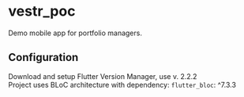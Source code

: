 # vestr_poc

Demo mobile app for portfolio managers.

## Configuration

Download and setup Flutter Version Manager, use v. 2.2.2 <br />
Project uses BLoC architecture with dependency: `flutter_bloc`: ^7.3.3 <br />

